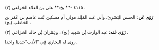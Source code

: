 ٤١١٥ -** بخ:** علي بن العلاء الخزاعي (٢) .

**رَوَى عَن:** الحسن البَصْرِيّ، وأبي عَبد المَلِك مولى أم مسكين بْنت عاصم بن عُمَر بن الخاطب (بخ) .

**رَوَى عَنه:** عبد الوارث بْن سَعِيد (بخ) ، وعِمْران بْن خالد الخزاعي (٣) .

روى له البخاري فِي "الأدب"حديثا واحدا.